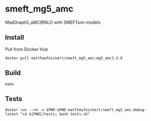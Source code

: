 # smeft_mg5_amc

MadGraph5_aMC@NLO with SMEFTsim models

## Install

Pull from Docker Hub

```
docker pull matthewfeickert/smeft_mg5_amc:mg5_amc3.3.0
```

## Build

```console
make
```

## Tests

```
docker run --rm -v $PWD:$PWD matthewfeickert/smeft_mg5_amc:debug-latest "cd ${PWD}/tests; bash tests.sh"
```
